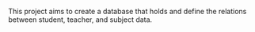 This project aims to create a database that holds and define the relations between student, teacher, and subject data.
